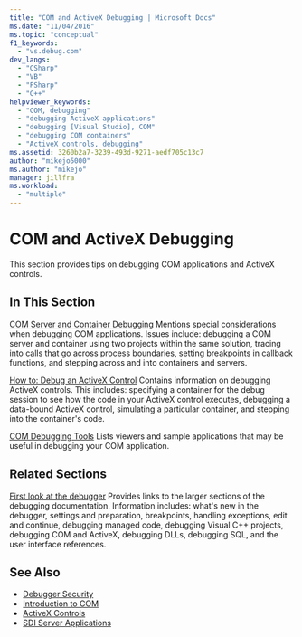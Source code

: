 ```yaml
---
title: "COM and ActiveX Debugging | Microsoft Docs"
ms.date: "11/04/2016"
ms.topic: "conceptual"
f1_keywords:
  - "vs.debug.com"
dev_langs:
  - "CSharp"
  - "VB"
  - "FSharp"
  - "C++"
helpviewer_keywords:
  - "COM, debugging"
  - "debugging ActiveX applications"
  - "debugging [Visual Studio], COM"
  - "debugging COM containers"
  - "ActiveX controls, debugging"
ms.assetid: 3260b2a7-3239-493d-9271-aedf705c13c7
author: "mikejo5000"
ms.author: "mikejo"
manager: jillfra
ms.workload:
  - "multiple"
---
```

# COM and ActiveX Debugging
This section provides tips on debugging COM applications and ActiveX controls.

## In This Section
 [COM Server and Container Debugging](../debugger/com-server-and-container-debugging.md)
 Mentions special considerations when debugging COM applications. Issues include: debugging a COM server and container using two projects within the same solution, tracing into calls that go across process boundaries, setting breakpoints in callback functions, and stepping across and into containers and servers.

 [How to: Debug an ActiveX Control](../debugger/how-to-debug-an-activex-control.md)
 Contains information on debugging ActiveX controls. This includes: specifying a container for the debug session to see how the code in your ActiveX control executes, debugging a data-bound ActiveX control, simulating a particular container, and stepping into the container's code.

 [COM Debugging Tools](../debugger/com-debugging-tools.md)
 Lists viewers and sample applications that may be useful in debugging your COM application.

## Related Sections
 [First look at the debugger](../debugger/debugger-feature-tour.md)
 Provides links to the larger sections of the debugging documentation. Information includes: what's new in the debugger, settings and preparation, breakpoints, handling exceptions, edit and continue, debugging managed code, debugging Visual C++ projects, debugging COM and ActiveX, debugging DLLs, debugging SQL, and the user interface references.

## See Also

- [Debugger Security](../debugger/debugger-security.md)
- [Introduction to COM](/cpp/atl/introduction-to-com)
- [ActiveX Controls](/cpp/mfc/activex-controls)
- [SDI Server Applications](../debugger/sdi-server-applications.md)